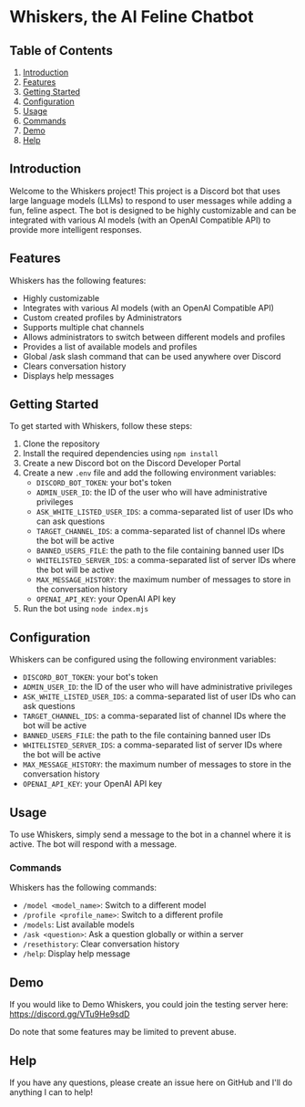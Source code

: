 **Whiskers, the AI Feline Chatbot**
=====================================

**Table of Contents**
-----------------

1. [Introduction](#introduction)
2. [Features](#features)
3. [Getting Started](#getting-started)
4. [Configuration](#configuration)
5. [Usage](#usage)
6. [Commands](#commands)
7. [Demo](#demo)
8. [Help](#help)

**Introduction**
---------------

Welcome to the Whiskers project! This project is a Discord bot that uses large language models (LLMs) to respond to user messages while adding a fun, feline aspect. The bot is designed to be highly customizable and can be integrated with various AI models (with an OpenAI Compatible API) to provide more intelligent responses.

**Features**
-----------

Whiskers has the following features:

*   Highly customizable
*   Integrates with various AI models (with an OpenAI Compatible API)
*   Custom created profiles by Administrators
*   Supports multiple chat channels
*   Allows administrators to switch between different models and profiles
*   Provides a list of available models and profiles
*   Global /ask slash command that can be used anywhere over Discord
*   Clears conversation history
*   Displays help messages

**Getting Started**
-------------------

To get started with Whiskers, follow these steps:

1.  Clone the repository
2.  Install the required dependencies using `npm install`
3.  Create a new Discord bot on the Discord Developer Portal
4.  Create a new `.env` file and add the following environment variables:
    *   `DISCORD_BOT_TOKEN`: your bot's token
    *   `ADMIN_USER_ID`: the ID of the user who will have administrative privileges
    *   `ASK_WHITE_LISTED_USER_IDS`: a comma-separated list of user IDs who can ask questions
    *   `TARGET_CHANNEL_IDS`: a comma-separated list of channel IDs where the bot will be active
    *   `BANNED_USERS_FILE`: the path to the file containing banned user IDs
    *   `WHITELISTED_SERVER_IDS`: a comma-separated list of server IDs where the bot will be active
    *   `MAX_MESSAGE_HISTORY`: the maximum number of messages to store in the conversation history
    *   `OPENAI_API_KEY`: your OpenAI API key
5.  Run the bot using `node index.mjs`

**Configuration**
---------------

Whiskers can be configured using the following environment variables:

*   `DISCORD_BOT_TOKEN`: your bot's token
*   `ADMIN_USER_ID`: the ID of the user who will have administrative privileges
*   `ASK_WHITE_LISTED_USER_IDS`: a comma-separated list of user IDs who can ask questions
*   `TARGET_CHANNEL_IDS`: a comma-separated list of channel IDs where the bot will be active
*   `BANNED_USERS_FILE`: the path to the file containing banned user IDs
*   `WHITELISTED_SERVER_IDS`: a comma-separated list of server IDs where the bot will be active
*   `MAX_MESSAGE_HISTORY`: the maximum number of messages to store in the conversation history
*   `OPENAI_API_KEY`: your OpenAI API key

**Usage**
---------

To use Whiskers, simply send a message to the bot in a channel where it is active. The bot will respond with a message.

### **Commands**

Whiskers has the following commands:

*   `/model <model_name>`: Switch to a different model
*   `/profile <profile_name>`: Switch to a different profile
*   `/models`: List available models
*   `/ask <question>`: Ask a question globally or within a server 
*   `/resethistory`: Clear conversation history
*   `/help`: Display help message

**Demo**
--------

If you would like to Demo Whiskers, you could join the testing server here: https://discord.gg/VTu9He9sdD

Do note that some features may be limited to prevent abuse.

**Help**
--------

If you have any questions, please create an issue here on GitHub and I'll do anything I can to help!